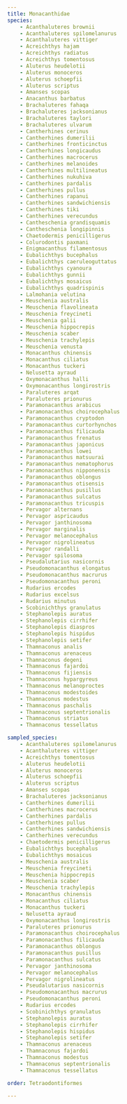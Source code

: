 ```yaml
---
title: Monacanthidae
species:
    - Acanthaluteres brownii
    - Acanthaluteres spilomelanurus
    - Acanthaluteres vittiger
    - Acreichthys hajam
    - Acreichthys radiatus
    - Acreichthys tomentosus
    - Aluterus heudelotii
    - Aluterus monoceros
    - Aluterus schoepfii
    - Aluterus scriptus
    - Amanses scopas
    - Anacanthus barbatus
    - Brachaluteres fahaqa
    - Brachaluteres jacksonianus
    - Brachaluteres taylori
    - Brachaluteres ulvarum
    - Cantherhines cerinus
    - Cantherhines dumerilii
    - Cantherhines fronticinctus
    - Cantherhines longicaudus
    - Cantherhines macrocerus
    - Cantherhines melanoides
    - Cantherhines multilineatus
    - Cantherhines nukuhiva
    - Cantherhines pardalis
    - Cantherhines pullus
    - Cantherhines rapanui
    - Cantherhines sandwichiensis
    - Cantherhines tiki
    - Cantherhines verecundus
    - Cantheschenia grandisquamis
    - Cantheschenia longipinnis
    - Chaetodermis penicilligerus
    - Colurodontis paxmani
    - Enigmacanthus filamentosus
    - Eubalichthys bucephalus
    - Eubalichthys caeruleoguttatus
    - Eubalichthys cyanoura
    - Eubalichthys gunnii
    - Eubalichthys mosaicus
    - Eubalichthys quadrispinis
    - Lalmohania velutina
    - Meuschenia australis
    - Meuschenia flavolineata
    - Meuschenia freycineti
    - Meuschenia galii
    - Meuschenia hippocrepis
    - Meuschenia scaber
    - Meuschenia trachylepis
    - Meuschenia venusta
    - Monacanthus chinensis
    - Monacanthus ciliatus
    - Monacanthus tuckeri
    - Nelusetta ayraud
    - Oxymonacanthus halli
    - Oxymonacanthus longirostris
    - Paraluteres arqat
    - Paraluteres prionurus
    - Paramonacanthus arabicus
    - Paramonacanthus choirocephalus
    - Paramonacanthus cryptodon
    - Paramonacanthus curtorhynchos
    - Paramonacanthus filicauda
    - Paramonacanthus frenatus
    - Paramonacanthus japonicus
    - Paramonacanthus lowei
    - Paramonacanthus matsuurai
    - Paramonacanthus nematophorus
    - Paramonacanthus nipponensis
    - Paramonacanthus oblongus
    - Paramonacanthus otisensis
    - Paramonacanthus pusillus
    - Paramonacanthus sulcatus
    - Paramonacanthus tricuspis
    - Pervagor alternans
    - Pervagor aspricaudus
    - Pervagor janthinosoma
    - Pervagor marginalis
    - Pervagor melanocephalus
    - Pervagor nigrolineatus
    - Pervagor randalli
    - Pervagor spilosoma
    - Pseudalutarius nasicornis
    - Pseudomonacanthus elongatus
    - Pseudomonacanthus macrurus
    - Pseudomonacanthus peroni
    - Rudarius ercodes
    - Rudarius excelsus
    - Rudarius minutus
    - Scobinichthys granulatus
    - Stephanolepis auratus
    - Stephanolepis cirrhifer
    - Stephanolepis diaspros
    - Stephanolepis hispidus
    - Stephanolepis setifer
    - Thamnaconus analis
    - Thamnaconus arenaceus
    - Thamnaconus degeni
    - Thamnaconus fajardoi
    - Thamnaconus fijiensis
    - Thamnaconus hypargyreus
    - Thamnaconus melanoproctes
    - Thamnaconus modestoides
    - Thamnaconus modestus
    - Thamnaconus paschalis
    - Thamnaconus septentrionalis
    - Thamnaconus striatus
    - Thamnaconus tessellatus

sampled_species:
    - Acanthaluteres spilomelanurus
    - Acanthaluteres vittiger
    - Acreichthys tomentosus
    - Aluterus heudelotii
    - Aluterus monoceros
    - Aluterus schoepfii
    - Aluterus scriptus
    - Amanses scopas
    - Brachaluteres jacksonianus
    - Cantherhines dumerilii
    - Cantherhines macrocerus
    - Cantherhines pardalis
    - Cantherhines pullus
    - Cantherhines sandwichiensis
    - Cantherhines verecundus
    - Chaetodermis penicilligerus
    - Eubalichthys bucephalus
    - Eubalichthys mosaicus
    - Meuschenia australis
    - Meuschenia freycineti
    - Meuschenia hippocrepis
    - Meuschenia scaber
    - Meuschenia trachylepis
    - Monacanthus chinensis
    - Monacanthus ciliatus
    - Monacanthus tuckeri
    - Nelusetta ayraud
    - Oxymonacanthus longirostris
    - Paraluteres prionurus
    - Paramonacanthus choirocephalus
    - Paramonacanthus filicauda
    - Paramonacanthus oblongus
    - Paramonacanthus pusillus
    - Paramonacanthus sulcatus
    - Pervagor janthinosoma
    - Pervagor melanocephalus
    - Pervagor nigrolineatus
    - Pseudalutarius nasicornis
    - Pseudomonacanthus macrurus
    - Pseudomonacanthus peroni
    - Rudarius ercodes
    - Scobinichthys granulatus
    - Stephanolepis auratus
    - Stephanolepis cirrhifer
    - Stephanolepis hispidus
    - Stephanolepis setifer
    - Thamnaconus arenaceus
    - Thamnaconus fajardoi
    - Thamnaconus modestus
    - Thamnaconus septentrionalis
    - Thamnaconus tessellatus

order: Tetraodontiformes

---
```

